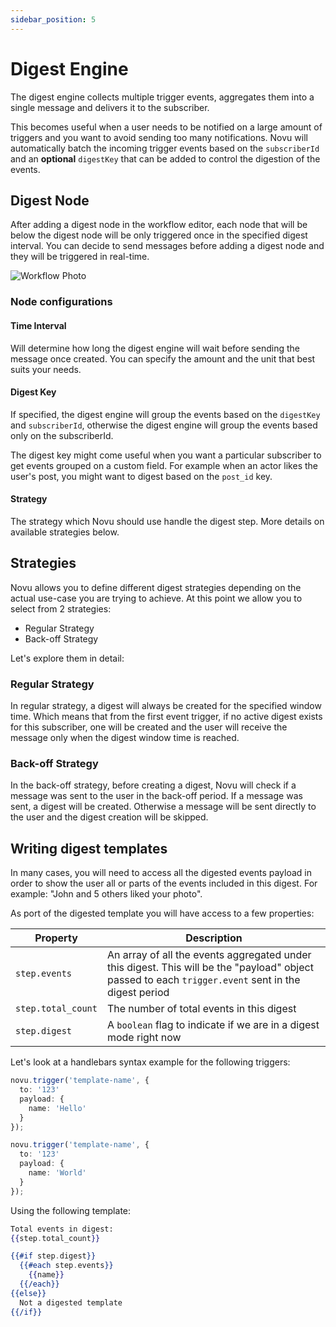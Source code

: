 ```yaml
---
sidebar_position: 5
---
```


# Digest Engine

The digest engine collects multiple trigger events, aggregates them into a single message and delivers it to the subscriber.

This becomes useful when a user needs to be notified on a large amount of triggers and you want to avoid sending too many notifications. Novu will automatically batch the incoming trigger events based on the `subscriberId` and an **optional** `digestKey` that can be added to control the digestion of the events.

## Digest Node

After adding a digest node in the workflow editor, each node that will be below the digest node will be only triggered once in the specified digest interval. You can decide to send messages before adding a digest node and they will be triggered in real-time.

![Workflow Photo](../../static/img/digest-flow.png)

### Node configurations

#### Time Interval

Will determine how long the digest engine will wait before sending the message once created. You can specify the amount and the unit that best suits your needs.

#### Digest Key

If specified, the digest engine will group the events based on the `digestKey` and `subscriberId`, otherwise the digest engine will group the events based only on the subscriberId.

The digest key might come useful when you want a particular subscriber to get events grouped on a custom field. For example when an actor likes the user's post, you might want to digest based on the `post_id` key.

#### Strategy

The strategy which Novu should use handle the digest step. More details on available strategies below.

## Strategies

Novu allows you to define different digest strategies depending on the actual use-case you are trying to achieve. At this point we allow you to select from 2 strategies:

- Regular Strategy
- Back-off Strategy

Let's explore them in detail:

### Regular Strategy

In regular strategy, a digest will always be created for the specified window time. Which means that from the first event trigger, if no active digest exists for this subscriber, one will be created and the user will receive the message only when the digest window time is reached.

### Back-off Strategy

In the back-off strategy, before creating a digest, Novu will check if a message was sent to the user in the back-off period. If a message was sent, a digest will be created. Otherwise a message will be sent directly to the user and the digest creation will be skipped.

## Writing digest templates

In many cases, you will need to access all the digested events payload in order to show the user all or parts of the events included in this digest. For example: "John and 5 others liked your photo".

As port of the digested template you will have access to a few properties:

| Property           | Description                                                                                                                                         |
| ------------------ | --------------------------------------------------------------------------------------------------------------------------------------------------- |
| `step.events`      | An array of all the events aggregated under this digest. This will be the "payload" object passed to each `trigger.event` sent in the digest period |
| `step.total_count` | The number of total events in this digest                                                                                                           |
| `step.digest`      | A `boolean` flag to indicate if we are in a digest mode right now                                                                                   |

Let's look at a handlebars syntax example for the following triggers:

```typescript
novu.trigger('template-name', {
  to: '123'
  payload: {
    name: 'Hello'
  }
});

novu.trigger('template-name', {
  to: '123'
  payload: {
    name: 'World'
  }
});
```

Using the following template:

```handlebars
Total events in digest:
{{step.total_count}}

{{#if step.digest}}
  {{#each step.events}}
    {{name}}
  {{/each}}
{{else}}
  Not a digested template
{{/if}}
```
